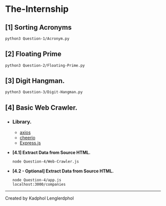 # The-Internship
[1] Sorting Acronyms
---
  ```zsh
  python3 Question-1/Acronym.py
  ```
  
[2] Floating Prime
---
  ```zsh
  python3 Question-2/Floating-Prime.py
  ```
  
[3] Digit Hangman.
---
  ```zsh
  python3 Question-3/Digit-Hangman.py
  ```
 
[4] Basic Web Crawler.
---
  - ### Library.
    * [axios](https://github.com/axios/axios)
    * [cheerio](https://github.com/cheeriojs/cheerio)
    * [Express.js](https://expressjs.com)
  - **[4.1] Extract Data from Source HTML.**
 
 
    ```zsh
    node Question-4/Web-Crawler.js
    ```
    
    
  - **[4.2 - Optional] Extract Data from Source HTML.**
    ```
    node Question-4/app.js
    localhost:3000/companies
    ```

***
Created by Kadphol Lenglerdphol
